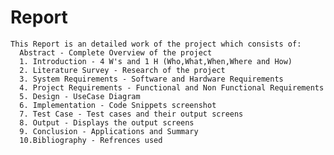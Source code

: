 # Report

    This Report is an detailed work of the project which consists of:
      Abstract - Complete Overview of the project
      1. Introduction - 4 W's and 1 H (Who,What,When,Where and How)
      2. Literature Survey - Research of the project 
      3. System Requirements - Software and Hardware Requirements
      4. Project Requirements - Functional and Non Functional Requirements
      5. Design - UseCase Diagram
      6. Implementation - Code Snippets screenshot
      7. Test Case - Test cases and their output screens
      8. Output - Displays the output screens
      9. Conclusion - Applications and Summary
      10.Bibliography - Refrences used
